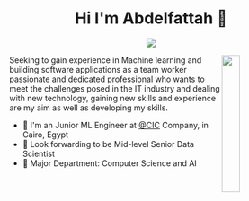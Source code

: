 
<h1 align="center">Hi I'm Abdelfattah 👋</h1>
<p align="center">
    <a href="https://www.linkedin.com/in/abdelfattah-mohamed-0728b9166/"><img src="https://img.shields.io/badge/linkedin-%230177B5?style=flat&logo=linkedin&logoColor=white"/></a>
  </p>
  
  <img src="https://github.com/mohamedabusrea/mohamedabusrea/blob/master/profile-img.png" align="right" width="25%"/>

Seeking to gain experience in Machine learning and building software applications as a team worker passionate and dedicated professional who wants to meet the challenges posed in the IT industry and dealing with new technology, gaining new skills and experience are my aim as well as developing my skills. 

- 💼 I'm an Junior ML Engineer at [@CIC](http://cic.ae/) Company, in Cairo, Egypt
- 💼 Look forwarding to be Mid-level Senior Data Scientist
- 💼 Major Department: Computer Science and AI
 


